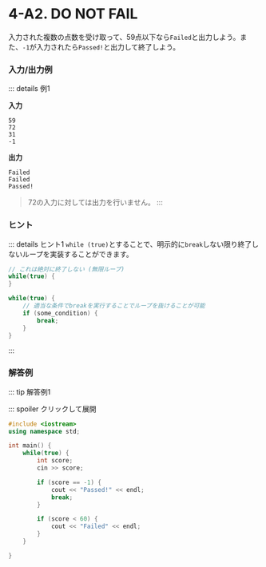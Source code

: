 # 4-A2. DO NOT FAIL

入力された複数の点数を受け取って、59点以下なら`Failed`と出力しよう。また、`-1`が入力されたら`Passed!`と出力して終了しよう。

### 入力/出力例

::: details 例1

**入力**

```
59
72
31
-1
```

**出力**

```
Failed
Failed
Passed!
```

> 72の入力に対しては出力を行いません。
:::

### ヒント


::: details ヒント1
`while (true)`とすることで、明示的に`break`しない限り終了しないループを実装することができます。

```cpp
// これは絶対に終了しない (無限ループ)
while(true) {
}

while(true) {
    // 適当な条件でbreakを実行することでループを抜けることが可能
    if (some_condition) {
        break;
    }
}
```
:::

### 解答例

::: tip 解答例1

::: spoiler クリックして展開
```cpp
#include <iostream>
using namespace std;

int main() {
    while(true) {
        int score;
        cin >> score;

        if (score == -1) {
            cout << "Passed!" << endl;
            break;
        }

        if (score < 60) {
            cout << "Failed" << endl;
        }
    }

}
```
